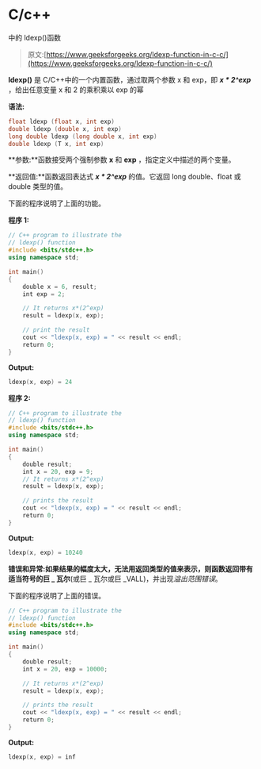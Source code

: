 # C/c++

中的 ldexp()函数

> 原文:[https://www.geeksforgeeks.org/ldexp-function-in-c-c/](https://www.geeksforgeeks.org/ldexp-function-in-c-c/)

**ldexp()** 是 C/C++中的一个内置函数，通过取两个参数 x 和 exp，即 ***x * 2^exp*** ，给出任意变量 x 和 2 的乘积乘以 exp 的幂

**语法:**

```cpp
float ldexp (float x, int exp)
double ldexp (double x, int exp)
long double ldexp (long double x, int exp)
double ldexp (T x, int exp)

```

**参数:**函数接受两个强制参数 **x** 和 **exp** ，指定定义中描述的两个变量。

**返回值:**函数返回表达式 ***x * 2^exp*** 的值。它返回 long double、float 或 double 类型的值。

下面的程序说明了上面的功能。

**程序 1:**

```cpp
// C++ program to illustrate the
// ldexp() function
#include <bits/stdc++.h>
using namespace std;

int main()
{
    double x = 6, result;
    int exp = 2;

    // It returns x*(2^exp)
    result = ldexp(x, exp);

    // print the result
    cout << "ldexp(x, exp) = " << result << endl;
    return 0;
}
```

**Output:**

```cpp
ldexp(x, exp) = 24

```

**程序 2:**

```cpp
// C++ program to illustrate the
// ldexp() function
#include <bits/stdc++.h>
using namespace std;

int main()
{
    double result;
    int x = 20, exp = 9;
    // It returns x*(2^exp)
    result = ldexp(x, exp);

    // prints the result
    cout << "ldexp(x, exp) = " << result << endl;
    return 0;
}
```

**Output:**

```cpp
ldexp(x, exp) = 10240

```

**错误和异常:**如果结果的幅度太大，无法用返回类型的值来表示，则函数返回带有适当符号的**巨 _ 瓦尔**(或巨 _ 瓦尔或巨 _VALL)，并出现*溢出范围错误*。

下面的程序说明了上面的错误。

```cpp
// C++ program to illustrate the
// ldexp() function
#include <bits/stdc++.h>
using namespace std;

int main()
{
    double result;
    int x = 20, exp = 10000;

    // It returns x*(2^exp)
    result = ldexp(x, exp);

    // prints the result
    cout << "ldexp(x, exp) = " << result << endl;
    return 0;
}
```

**Output:**

```cpp
ldexp(x, exp) = inf

```